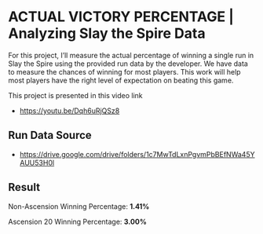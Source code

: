 # ACTUAL VICTORY PERCENTAGE | Analyzing Slay the Spire Data

For this project, I’ll measure the actual percentage of winning a single run in Slay the Spire using the provided run data by the developer. We have data to measure the chances of winning for most players. This work will help most players have the right level of expectation on beating this game.

This project is presented in this video link

- https://youtu.be/Dqh6uRjQSz8

## Run Data Source

- https://drive.google.com/drive/folders/1c7MwTdLxnPgvmPbBEfNWa45YAUU53H0l

## Result

Non-Ascension Winning Percentage: **1.41%**

Ascension 20 Winning Percentage: **3.00%**


